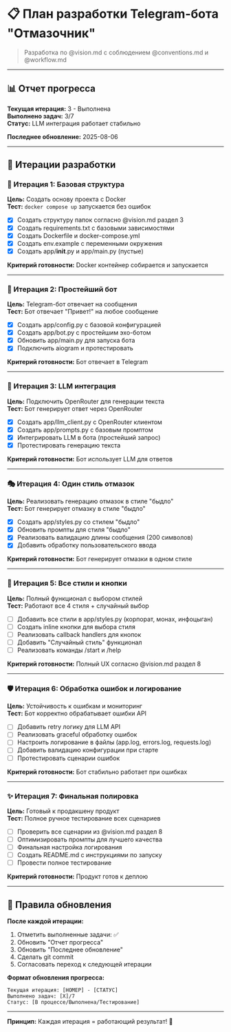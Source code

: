 # 📋 План разработки Telegram-бота "Отмазочник"

> Разработка по @vision.md с соблюдением @conventions.md и @workflow.md

---

## 📊 Отчет прогресса

**Текущая итерация:** 3 - Выполнена  
**Выполнено задач:** 3/7  
**Статус:** LLM интеграция работает стабильно  

**Последнее обновление:** 2025-08-06

---

## 🎯 Итерации разработки

### 🚀 Итерация 1: Базовая структура
**Цель:** Создать основу проекта с Docker  
**Тест:** `docker compose up` запускается без ошибок

- [x] Создать структуру папок согласно @vision.md раздел 3
- [x] Создать requirements.txt с базовыми зависимостями  
- [x] Создать Dockerfile и docker-compose.yml
- [x] Создать env.example с переменными окружения
- [x] Создать app/__init__.py и app/main.py (пустые)

**Критерий готовности:** Docker контейнер собирается и запускается

---

### 🤖 Итерация 2: Простейший бот
**Цель:** Telegram-бот отвечает на сообщения  
**Тест:** Бот отвечает "Привет!" на любое сообщение

- [x] Создать app/config.py с базовой конфигурацией
- [x] Создать app/bot.py с простейшим эхо-ботом
- [x] Обновить app/main.py для запуска бота
- [x] Подключить aiogram и протестировать

**Критерий готовности:** Бот отвечает в Telegram

---

### 🧠 Итерация 3: LLM интеграция  
**Цель:** Подключить OpenRouter для генерации текста  
**Тест:** Бот генерирует ответ через OpenRouter

- [x] Создать app/llm_client.py с OpenRouter клиентом
- [x] Создать app/prompts.py с базовым промптом
- [x] Интегрировать LLM в бота (простейший запрос)
- [x] Протестировать генерацию текста

**Критерий готовности:** Бот использует LLM для ответов

---

### 🎭 Итерация 4: Один стиль отмазок
**Цель:** Реализовать генерацию отмазок в стиле "быдло"  
**Тест:** Бот генерирует отмазку в стиле "быдло"

- [x] Создать app/styles.py со стилем "быдло"
- [x] Обновить промпты для стиля "быдло"
- [x] Реализовать валидацию длины сообщения (200 символов)
- [x] Добавить обработку пользовательского ввода

**Критерий готовности:** Бот генерирует отмазки в одном стиле

---

### 🎨 Итерация 5: Все стили и кнопки
**Цель:** Полный функционал с выбором стилей  
**Тест:** Работают все 4 стиля + случайный выбор

- [ ] Добавить все стили в app/styles.py (корпорат, монах, инфоцыган)
- [ ] Создать inline кнопки для выбора стиля
- [ ] Реализовать callback handlers для кнопок  
- [ ] Добавить "Случайный стиль" функционал
- [ ] Реализовать команды /start и /help

**Критерий готовности:** Полный UX согласно @vision.md раздел 8

---

### 🛡️ Итерация 6: Обработка ошибок и логирование
**Цель:** Устойчивость к ошибкам и мониторинг  
**Тест:** Бот корректно обрабатывает ошибки API

- [ ] Добавить retry логику для LLM API
- [ ] Реализовать graceful обработку ошибок
- [ ] Настроить логирование в файлы (app.log, errors.log, requests.log)
- [ ] Добавить валидацию конфигурации при старте
- [ ] Протестировать сценарии ошибок

**Критерий готовности:** Бот стабильно работает при ошибках

---

### ✨ Итерация 7: Финальная полировка
**Цель:** Готовый к продакшену продукт  
**Тест:** Полное ручное тестирование всех сценариев

- [ ] Проверить все сценарии из @vision.md раздел 8
- [ ] Оптимизировать промпты для лучшего качества
- [ ] Финальная настройка логирования
- [ ] Создать README.md с инструкциями по запуску
- [ ] Провести полное тестирование

**Критерий готовности:** Продукт готов к деплою

---

## 📝 Правила обновления

**После каждой итерации:**
1. Отметить выполненные задачи: ✅
2. Обновить "Отчет прогресса" 
3. Обновить "Последнее обновление"
4. Сделать git commit
5. Согласовать переход к следующей итерации

**Формат обновления прогресса:**
```
Текущая итерация: [НОМЕР] - [СТАТУС]
Выполнено задач: [X]/7
Статус: [В процессе/Выполнена/Тестирование]
```

---

**Принцип:** Каждая итерация = работающий результат! 🚀
